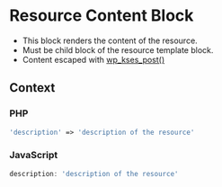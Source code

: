 # Resource Content Block

- This block renders the content of the resource.
- Must be child block of the resource template block.
- Content escaped with [wp_kses_post()](https://developer.wordpress.org/reference/functions/wp_kses_post/ "wp_kses_post()")

## Context

### PHP

```php
'description' => 'description of the resource'
```

### JavaScript
```javascript
description: 'description of the resource'
```
